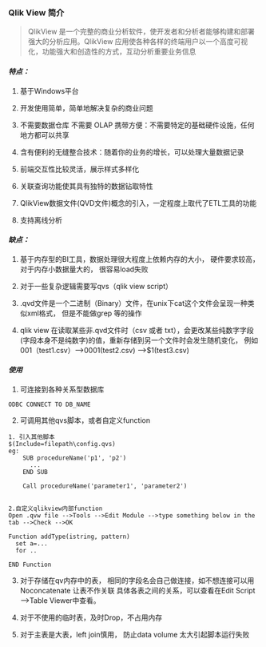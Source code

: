 ### Qlik View 简介

> QlikView 是一个完整的商业分析软件，使开发者和分析者能够构建和部署强大的分析应用。QlikView 应用使各种各样的终端用户以一个高度可视化，功能强大和创造性的方式，互动分析重要业务信息

#### *特点：*

1. 基于Windows平台

2. 开发使用简单，简单地解决复杂的商业问题

2. 不需要数据仓库 不需要 OLAP 携带方便：不需要特定的基础硬件设施，任何地方都可以共享

3. 含有便利的无缝整合技术：随着你的业务的增长，可以处理大量数据记录

4. 前端交互性比较灵活，展示样式多样化

5. 关联查询功能使其具有独特的数据钻取特性

6. QlikView数据文件(QVD文件)概念的引入，一定程度上取代了ETL工具的功能

7. 支持离线分析

#### *缺点：*

1. 基于内存型的BI工具，数据处理很大程度上依赖内存的大小， 硬件要求较高， 对于内存小数据量大的， 很容易load失败

2. 对于一些复杂逻辑需要写qvs（qlik view script）

3. .qvd文件是一个二进制（Binary）文件，在unix下cat这个文件会呈现一种类似xml格式， 但是不能做grep 等的操作 

4. qlik view 在读取某些非.qvd文件时（csv 或者 txt），会更改某些纯数字字段(字段本身不是纯数字)的值，重新存储到另一个文件时会发生随机变化，
例如 001（test1.csv）-->0001(test2.csv) -->$1(test3.csv)

#### *使用*

1. 可连接到各种关系型数据库

```
ODBC CONNECT TO DB_NAME
```

2. 可调用其他qvs脚本，或者自定义function

```
1. 引入其他脚本
$(Include=filepath\config.qvs)
eg:
    SUB procedureName('p1', 'p2')
      ...
    END SUB

    Call procedureName('parameter1', 'parameter2')


2.自定义qlikview内部function
Open .qvw file -->Tools -->Edit Module -->type something below in the tab -->Check -->OK

Function addType(istring, pattern)
  set a=...
  for ..
  
END Function
```

3. 对于存储在qv内存中的表， 相同的字段名会自己做连接，如不想连接可以用Noconcatenate 让表不作关联 
具体各表之间的关系，可以查看在Edit Script -->Table Viewer中查看。

4. 对于不使用的临时表，及时Drop，不占用内存

5. 对于主表是大表，left join慎用， 防止data volume 太大引起脚本运行失败
